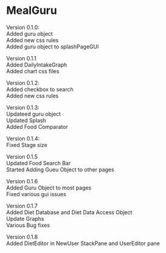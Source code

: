 # MealGuru

Version 0.1.0: <br />
Added guru object <br />
Added new css rules <br />
Added guru object to splashPageGUI

Version 0.1.1 <br />
Added DailyIntakeGraph <br />
Added chart css files 

Version 0.1.2: <br />
Added checkbox to search <br />
Added new css rules 

Version 0.1.3: <br />
Updateed guru object <br />
Updated Splash <br />
Added Food Comparator

Version 0.1.4: <br />
Fixed Stage size 

Version 0.1.5 <br />
Updated Food Search Bar <br />
Started Adding Gueu Object to other pages 

Version 0.1.6 <br />
Added Guru Object to most pages <br />
Fixed various gui issues 

Version 0.1.7 <br />
Added Diet Database and Diet Data Access Object <br />
Update Graphs <br />
Various Bug fixes

Version 0.1.8 <br />
Added DietEditor in NewUser StackPane and UserEditor pane <br />

